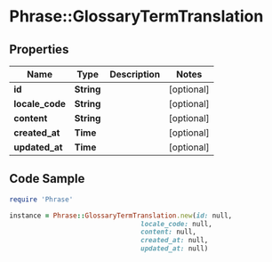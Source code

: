 # Phrase::GlossaryTermTranslation

## Properties

Name | Type | Description | Notes
------------ | ------------- | ------------- | -------------
**id** | **String** |  | [optional] 
**locale_code** | **String** |  | [optional] 
**content** | **String** |  | [optional] 
**created_at** | **Time** |  | [optional] 
**updated_at** | **Time** |  | [optional] 

## Code Sample

```ruby
require 'Phrase'

instance = Phrase::GlossaryTermTranslation.new(id: null,
                                 locale_code: null,
                                 content: null,
                                 created_at: null,
                                 updated_at: null)
```


